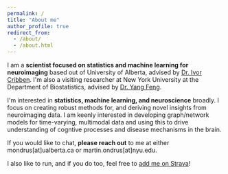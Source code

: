 ```yaml
---
permalink: /
title: "About me"
author_profile: true
redirect_from: 
  - /about/
  - /about.html
---
```


I am a **scientist focused on statistics and machine learning for neuroimaging** based out of University of Alberta, advised by [Dr. Ivor Cribben](https://apps.ualberta.ca/directory/person/cribben). I'm also a visiting researcher at New York University at the Department of Biostatistics, advised by [Dr. Yang Feng](https://yangfeng.hosting.nyu.edu/).

I'm interested in **statistics, machine learning, and neuroscience** broadly. I focus on creating robust methods for, and deriving novel insights from neuroimaging data. I am keenly interested in developing graph/network models for time-varying, multimodal data and using this to drive understanding of cogntive processes and disease mechanisms in the brain.

If you would like to chat, **please reach out** to me at either mondrus[at]ualberta.ca or martin.ondrus[at]nyu.edu.

I also like to run, and if you do too, feel free to [add me on Strava](https://strava.app.link/PXLcaH2kILb)!